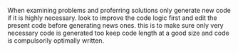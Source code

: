 When examining problems and proferring solutions only generate new code if it is highly necessary. look to improve the code logic first and edit the present code before generating news ones. this is to make sure only very necessary code is generated too keep code length at a good size and code is compulsorily optimally written.



